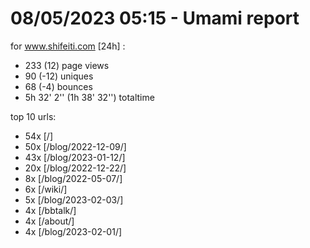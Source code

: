 # 08/05/2023 05:15 - Umami report
for www.shifeiti.com [24h] :

 - 233 (12) page views
 - 90 (-12) uniques
 - 68 (-4) bounces
 - 5h 32' 2'' (1h 38' 32'') totaltime


top 10 urls:
 - 54x [/]
 - 50x [/blog/2022-12-09/]
 - 43x [/blog/2023-01-12/]
 - 20x [/blog/2022-12-22/]
 - 8x [/blog/2022-05-07/]
 - 6x [/wiki/]
 - 5x [/blog/2023-02-03/]
 - 4x [/bbtalk/]
 - 4x [/about/]
 - 4x [/blog/2023-02-01/]


